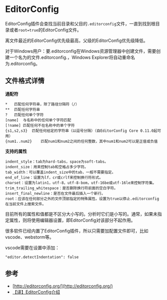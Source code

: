 # EditorConfig

EditorConfig插件会查找当前目录和父目的`.editorconfig`文件，一直到找到根目录或者`root=true`的EditorConfig文件。

离文件最近的EditorConfig优先级最高，父级的EditorConfig优先级降低。

对于Windows用户：要.editorconfig在Windows资源管理器中创建文件，需要创建一个名为的文件.editorconfig.，Windows Explorer将自动重命名为.editorconfig。

## 文件格式详情

**通配符**

```
*	匹配任何字符串，除了路径分隔符（/）
**	匹配任何字符串
?	匹配任何单个字符
[name]	与名称中的任何单个字符匹配
[!name]	匹配任何不在名称中的单个字符
{s1,s2,s3}	匹配任何给定的字符串（以逗号分隔）（自EditorConfig Core 0.11.0起可用）
{num1..num2}	匹配num1和num2之间的任何整数，其中num1和num2可以是正值或负值
```

**支持的属性**

```
indent_style：tab为hard-tabs，space为soft-tabs。
indent_size：用来控制tab和空格占多少字符。
tab_width：可以覆盖indent_size中的tab，一般不需要指定。
end_of_line：设置为lf，cr或crlf来控制换行符形式。
charset：设置为latin1，utf-8，utf-8-bom，utf-16be或utf-16le来控制字符集。
trim_trailing_whitespace：是否删除换行符前面的空白字符。
insert_final_newline：是否在文件最后插入一个新行。
root：应该在任何部分之外的文件顶部指定的特殊属性。设置为true以停止.editorconfig在当前文件上搜索文件。
```

目前所有的属性和值都是不区分大小写的。分析时它们是小写的。通常，如果未指定属性，则将使用编辑器设置，即EditorConfig对该部分不起作用。

很多软件已经内置了EditorConfig插件，所以只需要加配置文件即可，比如vscode、webstorm等。

vscode需要在设置中添加：

```
"editor.detectIndentation": false
```

## 参考

- [http://editorconfig.org/](http://editorconfig.org/)
- [【译】EditorConfig介绍](http://www.alloyteam.com/2014/12/editor-config/)
